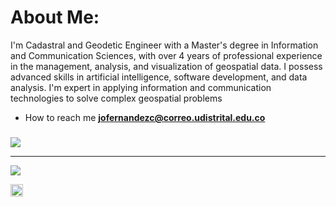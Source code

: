 # About Me:
I'm Cadastral and Geodetic Engineer with a Master's degree in Information and Communication Sciences, with over 4 years of professional experience in the management, analysis, and visualization of geospatial data. I possess advanced skills in artificial intelligence, software development, and data analysis. I'm expert in applying information and communication technologies to solve complex geospatial problems

- How to reach me **jofernandezc@correo.udistrital.edu.co**


### 
![](https://quotes-github-readme.vercel.app/api?type=horizontal&theme=dark)

---
[![](https://visitcount.itsvg.in/api?id=fernandezjavier480&icon=0&color=0)](https://visitcount.itsvg.in)

<div class="background: blue;">
  <img  src='https://cdn.jsdelivr.net/npm/simple-icons@3.0.1/icons/github.svg' alt='github' height='20'>
</div>
